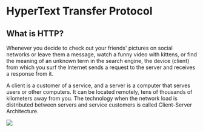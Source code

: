 # HyperText Transfer Protocol

## What is HTTP?

Whenever you decide to check out your friends' pictures on social networks or leave them a message, watch a funny video with kittens, or find the meaning of an unknown term in the search engine, the device (client) from which you surf the Internet sends a request to the server and receives a response from it.

 A client is a customer of a service, and a server is a computer that serves users or other computers. It can be located remotely, tens of thousands of kilometers away from you. The technology when the network load is distributed between servers and service customers is called Client-Server Architecture.



<img src = "https://ucarecdn.com/2c6c7f1b-242f-4bc6-86bd-933ac84b3ef2/">
